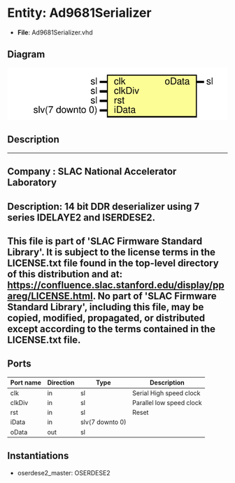 # Entity: Ad9681Serializer

- **File**: Ad9681Serializer.vhd
## Diagram

![Diagram](Ad9681Serializer.svg "Diagram")
## Description

-----------------------------------------------------------------------------
 Company    : SLAC National Accelerator Laboratory
-----------------------------------------------------------------------------
 Description: 14 bit DDR deserializer using 7 series IDELAYE2 and ISERDESE2.
-----------------------------------------------------------------------------
 This file is part of 'SLAC Firmware Standard Library'.
 It is subject to the license terms in the LICENSE.txt file found in the
 top-level directory of this distribution and at:
    https://confluence.slac.stanford.edu/display/ppareg/LICENSE.html.
 No part of 'SLAC Firmware Standard Library', including this file,
 may be copied, modified, propagated, or distributed except according to
 the terms contained in the LICENSE.txt file.
-----------------------------------------------------------------------------
## Ports

| Port name | Direction | Type            | Description               |
| --------- | --------- | --------------- | ------------------------- |
| clk       | in        | sl              |  Serial High speed clock  |
| clkDiv    | in        | sl              |  Parallel low speed clock |
| rst       | in        | sl              |  Reset                    |
| iData     | in        | slv(7 downto 0) |                           |
| oData     | out       | sl              |                           |
## Instantiations

- oserdese2_master: OSERDESE2
